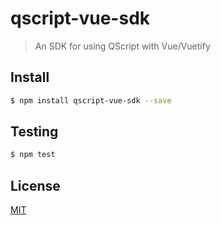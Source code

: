 # qscript-vue-sdk

> An SDK for using QScript with Vue/Vuetify

## <a name="install"></a>Install
```bash
$ npm install qscript-vue-sdk --save
```

## <a name="test"></a>Testing

```bash
$ npm test
```

## <a name="license"></a>License
[MIT](https://github.com/wmfs/qscript/blob/master/LICENSE)
